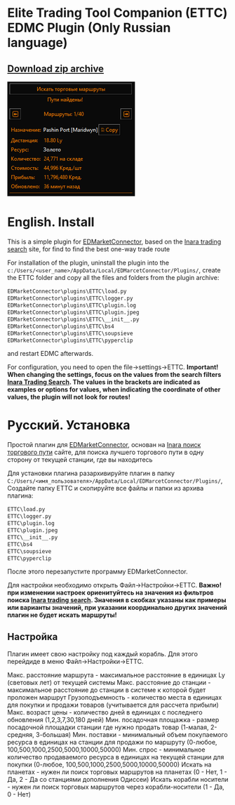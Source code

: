# Elite Trading Tool Companion (ETTС) EDMC Plugin (Only Russian language)

## [Download zip archive](https://github.com/FordeD/ETTC/archive/refs/heads/main.zip)
![Plugin preview](https://github.com/FordeD/ETTC/blob/main/plugin.png)

# English. Install
This is a simple plugin for [EDMarketConnector](https://github.com/Marginal/EDMarketConnector/wiki), based on the [Inara trading search](https://inara.cz/elite/market-traderoutes-search/) site, for find to find the best one-way trade route

For installation of the plugin, uninstall the plugin into the `c:/Users/<user_name>/AppData/Local/EDMarcetConnector/Plugins/`, create the ETTC folder and copy all the files and folders from the plugin archive:
```
EDMarketConnector\plugins\ETTC\load.py 
EDMarketConnector\plugins\ETTC\logger.py 
EDMarketConnector\plugins\ETTC\plugin.log
EDMarketConnector\plugins\ETTC\plugin.jpeg
EDMarketConnector\plugins\ETTC\__init__.py 
EDMarketConnector\plugins\ETTC\bs4
EDMarketConnector\plugins\ETTC\soupsieve
EDMarketConnector\plugins\ETTC\pyperclip
```
and restart EDMC afterwards.

For configuration, you need to open the file->settings->ETTC. 
**Important! When changing the settings, focus on the values ​​from the search filters [Inara Trading Search](https://inara.cz/elite/market-traderoutes-search/).
The values ​​in the brackets are indicated as examples or options for values, when indicating the coordinate of other values, the plugin will not look for routes!**

# Русский. Установка
Простой плагин для [EDMarketConnector](https://github.com/Marginal/EDMarketConnector/wiki), основан на [Inara поиск торгового пути](https://inara.cz/elite/market-traderoutes-search/) сайте, для поиска лучшего торгового пути в одну сторону от текущей станции, где вы находитесь

Для установки плагина разархивируйте плагин в папку `C:/Users/<имя_пользователя>/AppData/Local/EDMarcetConnector/Plugins/`, Создайте папку ETTC и скопируйте все файлы и папки из архива плагина:
```
ETTC\load.py 
ETTC\logger.py 
ETTC\plugin.log
ETTC\plugin.jpeg 
ETTC\__init__.py 
ETTC\bs4
ETTC\soupsieve
ETTC\pyperclip
```
После этого перезапустите программу EDMarketConnector.

Для настройки необходимо открыть Файл->Настройки->ETTC. 
**Важно! при изменении настроек ориенитуйтесь на значения из фильтров поиска [Inara trading search](https://inara.cz/elite/market-traderoutes-search/).
Значения в скобках указаны как примеры или варианты значений, при указании координально других значений плагин не будет искать маршруты!**


## Настройка 
Плагин имеет свою настройку под каждый корабль. Для этого перейдиде в меню Файл->Настройки->ETTC.

Макс. расстояние маршрута - максимальное расстояние в единицах Ly (световых лет) от текущей системы
Макс. расстояние до станции - максимальное расстояние до станции в системе к которой будет проложен маршрут
Грузоподъемность - количество места в единицах для покупки и продажи товаров (учитывается для рассчета прибыли)
Макс. возраст цены - количество дней в единицах с последнего обновления (1,2,3,7,30,180 дней)
Мин. посадочная площажка - размер посадочной площадки станции где нужно продать товар (1-малая, 2-средняя, 3-большая)
Мин. поставки - минимальный объем покупаемого ресурса в единицах на станции для продажи по маршруту (0-любое, 100,500,1000,2500,5000,10000,50000)
Мин. спрос - минимальное количество продаваемого ресурса в единицах на текущей станции для покупки (0-любое, 100,500,1000,2500,5000,10000,50000)
Искать на планетах - нужен ли поиск торговых маршрутов на планетах (0 - Нет, 1 - Да, 2 - Да со станциями дополнения Одиссеи)
Искать корабли носители - нужен ли поиск торговых маршрутов через корабли-носители (1 - Да, 0 - Нет)
